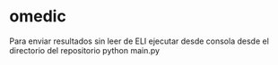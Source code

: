 # omedic
Para enviar resultados sin leer de ELI ejecutar desde consola desde el directorio del repositorio python main.py
